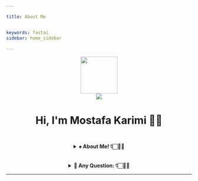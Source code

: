 ```yaml
---

title: About Me


keywords: fastai
sidebar: home_sidebar

---
```



<p align="center">
  <a href="https://mkarimi21.ir/" target="_blank">
    <img src='https://avataaars.io/?avatarStyle=Circle&topType=ShortHairShortWaved&accessoriesType=Prescription02&hairColor=Black&facialHairType=BeardLight&facialHairColor=Black&clotheType=Hoodie&clotheColor=Black&eyeType=Wink&eyebrowType=Default&mouthType=Smile&skinColor=Light' width="100" height="100">
  </a>
  <br>  
  <a href="https://www.MKarimi21.ir" target="_blank" style="display:inline-flex"><img src="https://img.shields.io/badge/Create--by-MKarimi-red?style=flat-square" target="_blank"></a>  
</p>
<h3 style="font-size:200%;" align="center">Hi, I'm Mostafa Karimi ✌🏻</h3> 
<br>



<details align="center">
<summary>
<b>♠️ About Me! 👇🏻🤟🏻</b>
</summary>
<p align="center">
  
<br>
  I am an MSc in systems optimization and my skill in the field of Machine Learning engineering and Planning and Project Control. I have recently entered Deep Learning engineering and I am interested in working professionally in this field and make business intelligence or etc.
<br>
  I'm Skilled in Python, MS Power BI and Tableau, MS Project and Excel, and COMFAR.
<br>
  And I love to learn CEH, Cryptography, Open Source Society and Sociology.
</p>
<br>
<p align="center">
    <img align="centre" src="https://github-readme-stats-eight-theta.vercel.app/api?username=mkarimi21&show_icons=true&hide_border=true&include_all_commits=true&count_private=true&bg_color=00000000&theme=tokyonight" height=180px/><img height="120px" src="https://github-readme-stats.vercel.app/api/top-langs/?username=mkarimi21&hide=html&hide_title=true&hide_border=true&layout=compact&langs_count=8&theme=tokyonight&bg_color=00000000" />
</p>
<br>

-----

</details>
<br>
<br>
<details align="center">
<summary>
<b>📌 Any Question: 👇🏻🤟🏻</b>
</summary>

<div class="btn-group" role="group" aria-label="Basic example">
  <a href="mailto:mkarimi21@hotmail.com" class="btn btn-primary btn-sm" target="_blank" role="button" aria-pressed="true"> Email </a> 
  <a href="https://www.linkedin.com/in/mkarimi21/" class="btn btn-secondary btn-sm" target="_blank" role="button" aria-pressed="true"> LinkedIn </a>
  <a href="https://telegram.me/mkarimi21" class="btn btn-secondary btn-sm" target="_blank" role="button" aria-pressed="true"> Telegram </a>
  <a href="https://twitter.com/mkarimi21" class="btn btn-primary btn-sm" target="_blank" role="button" aria-pressed="true"> Twitter </a>
    
    
  <button type="button" class="btn btn-secondary">Left</button>
  <button type="button" class="btn btn-secondary">Middle</button>
  <button type="button" class="btn btn-secondary">Right</button>
</div>    
    
    
# 📧 [Email](mailto:mkarimi21@hotmail.com),
  🔗 [LinkedIn](https://www.linkedin.com/in/mkarimi21/), 
* 💙 [Telegram](https://telegram.me/mkarimi21). 
    
<button type="button" class="btn btn-primary btn-sm">Small button</button>
<button type="button" class="btn btn-secondary btn-sm">Small button</button>
<a href="#" class="btn btn-primary btn-lg active" role="button" aria-pressed="true">Primary link</a>
<a href="#" class="btn btn-secondary btn-lg active" role="button" aria-pressed="true">Link</a>    

<br>
<b><i>Or</i></b>
    
<br>

<script src="https://utteranc.es/client.js"
        repo="mkarimi21/datamining_tutorial"
        issue-term="pathname"
        label="Comment"
        theme="github-dark"
        crossorigin="anonymous"
        async>
</script>

</details>







-----



